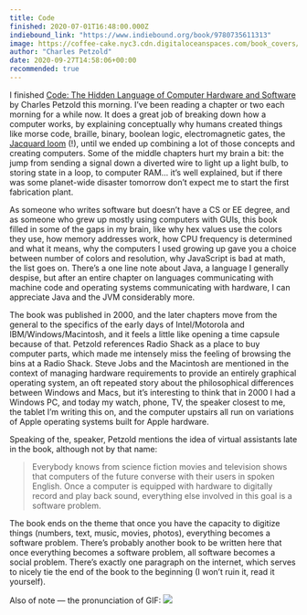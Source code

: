 ```yaml
---
title: Code
finished: 2020-07-01T16:48:00.000Z
indiebound_link: "https://www.indiebound.org/book/9780735611313"
image: https://coffee-cake.nyc3.cdn.digitaloceanspaces.com/book_covers/2020/code.jpg
author: "Charles Petzold"
date: 2020-09-27T14:58:06+00:00
recommended: true
---
```


I finished [Code: The Hidden Language of Computer Hardware and Software](*https://www.microsoftpressstore.com/store/code-the-hidden-language-of-computer-hardware-and-software-9780735611313) by Charles Petzold this morning. I’ve been reading a chapter or two each morning for a while now. It does a great job of breaking down how a computer works, by explaining conceptually why humans created things like morse code, braille, binary, boolean logic, electromagnetic gates, the [Jacquard loom](https://en.wikipedia.org/wiki/Jacquard_machine) (!), until we ended up combining a lot of those concepts and creating computers. Some of the middle chapters hurt my brain a bit: the jump from sending a signal down a diverted wire to light up a light bulb, to storing state in a loop, to computer RAM... it’s well explained, but if there was some planet-wide disaster tomorrow don’t expect me to start the first fabrication plant.

As someone who writes software but doesn’t have a CS or EE degree, and as someone who grew up mostly using computers with GUIs, this book filled in some of the gaps in my brain, like why hex values use the colors they use, how memory addresses work, how CPU frequency is determined and what it means, why the computers I used growing up gave you a choice between number of colors and resolution, why JavaScript is bad at math, the list goes on. There’s a one line note about Java, a language I generally despise, but after an entire chapter on languages communicating with machine code and operating systems communicating with hardware, I can appreciate Java and the JVM considerably more.

The book was published in 2000, and the later chapters move from the general to the specifics of the early days of Intel/Motorola and IBM/Windows/Macintosh, and it feels a little like opening a time capsule because of that. Petzold references Radio Shack as a place to buy computer parts, which made me intensely miss the feeling of browsing the bins at a Radio Shack. Steve Jobs and the Macintosh are mentioned in the context of managing hardware requirements to provide an entirely graphical operating system, an oft repeated story about the philosophical differences between Windows and Macs, but it’s interesting to think that in 2000 I had a Windows PC, and today my watch, phone, TV, the speaker closest to me, the tablet I’m writing this on, and the computer upstairs all run on variations of Apple operating systems built for Apple hardware.

Speaking of the, speaker, Petzold mentions the idea of virtual assistants late in the book, although not by that name:

> Everybody knows from science fiction movies and television shows that computers of the future converse with their users in spoken English. Once a computer is equipped with hardware to digitally record and play back sound, everything else involved in this goal is a software problem.

The book ends on the theme that once you have the capacity to digitize things (numbers, text, music, movies, photos), everything becomes a software problem. There’s probably another book to be written here that once everything becomes a software problem, all software becomes a social problem. There’s exactly one paragraph on the internet, which serves to nicely tie the end of the book to the beginning (I won’t ruin it, read it yourself).

Also of note — the pronunciation of GIF:
![](/assets/images/book_notes/gif_or_jif.jpg)
